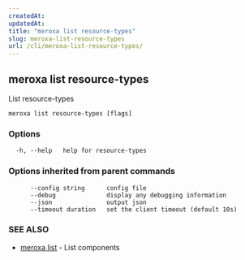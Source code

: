 ```yaml
---
createdAt: 
updatedAt: 
title: "meroxa list resource-types"
slug: meroxa-list-resource-types
url: /cli/meroxa-list-resource-types/
---
```

## meroxa list resource-types

List resource-types

```
meroxa list resource-types [flags]
```

### Options

```
  -h, --help   help for resource-types
```

### Options inherited from parent commands

```
      --config string      config file
      --debug              display any debugging information
      --json               output json
      --timeout duration   set the client timeout (default 10s)
```

### SEE ALSO

* [meroxa list](/cli/meroxa-list/)	 - List components

